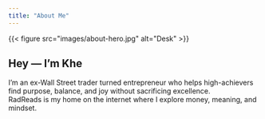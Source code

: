 ```yaml
---
title: "About Me"
---
```


{{< figure src="images/about-hero.jpg" alt="Desk" >}}

## Hey — I’m Khe

I’m an ex-Wall Street trader turned entrepreneur who helps high-achievers
find purpose, balance, and joy without sacrificing excellence.  
RadReads is my home on the internet where I explore money, meaning, and mindset. 